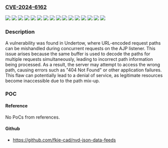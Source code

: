 ### [CVE-2024-6162](https://cve.mitre.org/cgi-bin/cvename.cgi?name=CVE-2024-6162)
![](https://img.shields.io/static/v1?label=Product&message=EAP%208.0.1&color=blue)
![](https://img.shields.io/static/v1?label=Product&message=Red%20Hat%20Build%20of%20Keycloak&color=blue)
![](https://img.shields.io/static/v1?label=Product&message=Red%20Hat%20Data%20Grid%208&color=blue)
![](https://img.shields.io/static/v1?label=Product&message=Red%20Hat%20Integration%20Camel%20K&color=blue)
![](https://img.shields.io/static/v1?label=Product&message=Red%20Hat%20JBoss%20Data%20Grid%207&color=blue)
![](https://img.shields.io/static/v1?label=Product&message=Red%20Hat%20JBoss%20Enterprise%20Application%20Platform%207&color=blue)
![](https://img.shields.io/static/v1?label=Product&message=Red%20Hat%20JBoss%20Enterprise%20Application%20Platform%208&color=blue)
![](https://img.shields.io/static/v1?label=Product&message=Red%20Hat%20JBoss%20Enterprise%20Application%20Platform%20Expansion%20Pack&color=blue)
![](https://img.shields.io/static/v1?label=Product&message=Red%20Hat%20JBoss%20Fuse%207&color=blue)
![](https://img.shields.io/static/v1?label=Product&message=Red%20Hat%20Process%20Automation%207&color=blue)
![](https://img.shields.io/static/v1?label=Product&message=Red%20Hat%20Single%20Sign-On%207&color=blue)
![](https://img.shields.io/static/v1?label=Product&message=Red%20Hat%20build%20of%20Apache%20Camel%20-%20HawtIO&color=blue)
![](https://img.shields.io/static/v1?label=Product&message=Red%20Hat%20build%20of%20Apache%20Camel%204.4.1%20for%20Spring%20Boot&color=blue)
![](https://img.shields.io/static/v1?label=Product&message=Red%20Hat%20build%20of%20Apache%20Camel%20for%20Spring%20Boot&color=blue)
![](https://img.shields.io/static/v1?label=Version&message=n%2Fa&color=blue)
![](https://img.shields.io/static/v1?label=Vulnerability&message=Uncontrolled%20Resource%20Consumption&color=brighgreen)

### Description

A vulnerability was found in Undertow, where URL-encoded request paths can be mishandled during concurrent requests on the AJP listener. This issue arises because the same buffer is used to decode the paths for multiple requests simultaneously, leading to incorrect path information being processed. As a result, the server may attempt to access the wrong path, causing errors such as "404 Not Found" or other application failures. This flaw can potentially lead to a denial of service, as legitimate resources become inaccessible due to the path mix-up.

### POC

#### Reference
No PoCs from references.

#### Github
- https://github.com/fkie-cad/nvd-json-data-feeds

